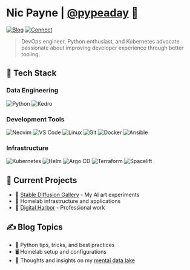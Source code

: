 # Nic Payne | [@pypeaday](https://www.pype.dev/) 👋

[![Blog](https://img.shields.io/badge/Blog-Mental_Data_Lake-orange?style=flat-square&logo=rss)](https://pype.dev)
[![Connect](https://img.shields.io/badge/Connect-DigitalHarbor-green?style=flat-square&logo=linktree)](https://mydigitalharbor.com/pypeaday)

> DevOps engineer, Python enthusiast, and Kubernetes advocate passionate about improving developer experience through better tooling.

## 🔧 Tech Stack

### Data Engineering

![Python](https://img.shields.io/badge/Python-3776AB?style=for-the-badge&logo=python&logoColor=white)
![Kedro](https://img.shields.io/badge/Kedro-FFC900?style=for-the-badge&logo=kedro&logoColor=black)

### Development Tools

![Neovim](https://img.shields.io/badge/Neovim-57A143?style=for-the-badge&logo=neovim&logoColor=white)
![VS Code](https://img.shields.io/badge/VS_Code-007ACC?style=for-the-badge&logo=visual-studio-code&logoColor=white)
![Linux](https://img.shields.io/badge/Linux-FCC624?style=for-the-badge&logo=linux&logoColor=black)
![Git](https://img.shields.io/badge/Git-F05032?style=for-the-badge&logo=git&logoColor=white)
![Docker](https://img.shields.io/badge/Docker-2496ED?style=for-the-badge&logo=docker&logoColor=white)
![Ansible](https://img.shields.io/badge/Ansible-EE0000?style=for-the-badge&logo=ansible&logoColor=white)

### Infrastructure

![Kubernetes](https://img.shields.io/badge/Kubernetes-326CE5?style=for-the-badge&logo=kubernetes&logoColor=white)
![Helm](https://img.shields.io/badge/Helm-0F1689?style=for-the-badge&logo=helm&logoColor=white)
![Argo CD](https://img.shields.io/badge/Argo_CD-EF7B4D?style=for-the-badge&logo=argo&logoColor=white)
![Terraform](https://img.shields.io/badge/Terraform-7B42BC?style=for-the-badge&logo=terraform&logoColor=white)
![Spacelift](https://img.shields.io/badge/Spacelift-5A45FF?style=for-the-badge&logo=spacelift&logoColor=white)

## 🚀 Current Projects

- 💫 [Stable Diffusion Gallery](https://pypeaday.github.io/stable-diffusion-pype-dev/) - My AI art experiments
- 🥼 Homelab infrastructure and applications
- 🌱 [Digital Harbor](https://mydigitalharbor.com) - Professional work

## ✍️ Blog Topics

- 🐍 Python tips, tricks, and best practices
- 🖥️ Homelab setup and configurations
- 🎯 Thoughts and insights on my [mental data lake](https://pype.dev)

<!-- Commented sections preserved from original README -->
<!-- ## Stats -->
<!-- ![My Github stats](https://github-readme-stats.vercel.app/api?username=pypeaday&show_icons=true&hide_border=true) -->

<!-- ## Holos -->
<!-- [![@pypeaday's Holopin board](https://holopin.io/api/user/board?user=pypeaday)](https://holopin.io/@pypeaday) -->
